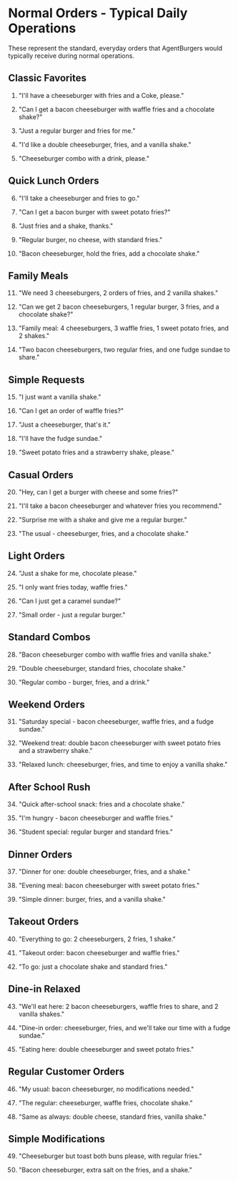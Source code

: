 # Normal Orders - Typical Daily Operations

These represent the standard, everyday orders that AgentBurgers would typically receive during normal operations.

## Classic Favorites

1. "I'll have a cheeseburger with fries and a Coke, please."

2. "Can I get a bacon cheeseburger with waffle fries and a chocolate shake?"

3. "Just a regular burger and fries for me."

4. "I'd like a double cheeseburger, fries, and a vanilla shake."

5. "Cheeseburger combo with a drink, please."

## Quick Lunch Orders

6. "I'll take a cheeseburger and fries to go."

7. "Can I get a bacon burger with sweet potato fries?"

8. "Just fries and a shake, thanks."

9. "Regular burger, no cheese, with standard fries."

10. "Bacon cheeseburger, hold the fries, add a chocolate shake."

## Family Meals

11. "We need 3 cheeseburgers, 2 orders of fries, and 2 vanilla shakes."

12. "Can we get 2 bacon cheeseburgers, 1 regular burger, 3 fries, and a chocolate shake?"

13. "Family meal: 4 cheeseburgers, 3 waffle fries, 1 sweet potato fries, and 2 shakes."

14. "Two bacon cheeseburgers, two regular fries, and one fudge sundae to share."

## Simple Requests

15. "I just want a vanilla shake."

16. "Can I get an order of waffle fries?"

17. "Just a cheeseburger, that's it."

18. "I'll have the fudge sundae."

19. "Sweet potato fries and a strawberry shake, please."

## Casual Orders

20. "Hey, can I get a burger with cheese and some fries?"

21. "I'll take a bacon cheeseburger and whatever fries you recommend."

22. "Surprise me with a shake and give me a regular burger."

23. "The usual - cheeseburger, fries, and a chocolate shake."

## Light Orders

24. "Just a shake for me, chocolate please."

25. "I only want fries today, waffle fries."

26. "Can I just get a caramel sundae?"

27. "Small order - just a regular burger."

## Standard Combos

28. "Bacon cheeseburger combo with waffle fries and vanilla shake."

29. "Double cheeseburger, standard fries, chocolate shake."

30. "Regular combo - burger, fries, and a drink."

## Weekend Orders

31. "Saturday special - bacon cheeseburger, waffle fries, and a fudge sundae."

32. "Weekend treat: double bacon cheeseburger with sweet potato fries and a strawberry shake."

33. "Relaxed lunch: cheeseburger, fries, and time to enjoy a vanilla shake."

## After School Rush

34. "Quick after-school snack: fries and a chocolate shake."

35. "I'm hungry - bacon cheeseburger and waffle fries."

36. "Student special: regular burger and standard fries."

## Dinner Orders

37. "Dinner for one: double cheeseburger, fries, and a shake."

38. "Evening meal: bacon cheeseburger with sweet potato fries."

39. "Simple dinner: burger, fries, and a vanilla shake."

## Takeout Orders

40. "Everything to go: 2 cheeseburgers, 2 fries, 1 shake."

41. "Takeout order: bacon cheeseburger and waffle fries."

42. "To go: just a chocolate shake and standard fries."

## Dine-in Relaxed

43. "We'll eat here: 2 bacon cheeseburgers, waffle fries to share, and 2 vanilla shakes."

44. "Dine-in order: cheeseburger, fries, and we'll take our time with a fudge sundae."

45. "Eating here: double cheeseburger and sweet potato fries."

## Regular Customer Orders

46. "My usual: bacon cheeseburger, no modifications needed."

47. "The regular: cheeseburger, waffle fries, chocolate shake."

48. "Same as always: double cheese, standard fries, vanilla shake."

## Simple Modifications

49. "Cheeseburger but toast both buns please, with regular fries."

50. "Bacon cheeseburger, extra salt on the fries, and a shake."
